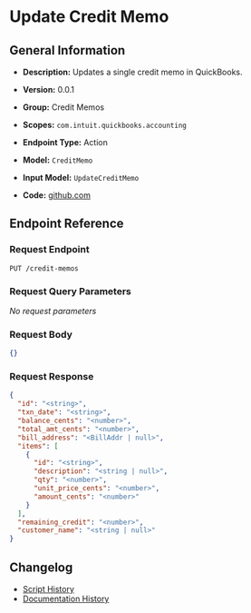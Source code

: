 <!-- BEGIN GENERATED CONTENT -->
# Update Credit Memo

## General Information

- **Description:** Updates a single credit memo in QuickBooks.

- **Version:** 0.0.1
- **Group:** Credit Memos
- **Scopes:** `com.intuit.quickbooks.accounting`
- **Endpoint Type:** Action
- **Model:** `CreditMemo`
- **Input Model:** `UpdateCreditMemo`
- **Code:** [github.com](https://github.com/NangoHQ/integration-templates/tree/main/integrations/quickbooks/actions/update-credit-memo.ts)


## Endpoint Reference

### Request Endpoint

`PUT /credit-memos`

### Request Query Parameters

_No request parameters_

### Request Body

```json
{}
```

### Request Response

```json
{
  "id": "<string>",
  "txn_date": "<string>",
  "balance_cents": "<number>",
  "total_amt_cents": "<number>",
  "bill_address": "<BillAddr | null>",
  "items": [
    {
      "id": "<string>",
      "description": "<string | null>",
      "qty": "<number>",
      "unit_price_cents": "<number>",
      "amount_cents": "<number>"
    }
  ],
  "remaining_credit": "<number>",
  "customer_name": "<string | null>"
}
```

## Changelog

- [Script History](https://github.com/NangoHQ/integration-templates/commits/main/integrations/quickbooks/actions/update-credit-memo.ts)
- [Documentation History](https://github.com/NangoHQ/integration-templates/commits/main/integrations/quickbooks/actions/update-credit-memo.md)

<!-- END  GENERATED CONTENT -->

